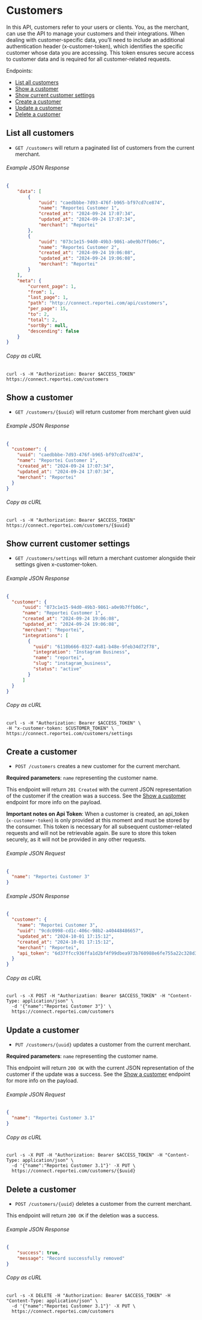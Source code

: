 Customers
======

In this API, customers refer to your users or clients. You, as the merchant, can use the API to manage your customers and their integrations. When dealing with customer-specific data, you’ll need to include an additional authentication header (x-customer-token), which identifies the specific customer whose data you are accessing. This token ensures secure access to customer data and is required for all customer-related requests.

Endpoints:

- [List all customers](#list-all-customers)
- [Show a customer](#show-a-customer)
- [Show current customer settings](#update-who-can-access-a-project)
- [Create a customer](#create-a-customer)
- [Update a customer](#update-a-customer)
- [Delete a customer](#delete-a-customer)

List all customers
--------------

* `GET /customers` will return a paginated list of customers from the current merchant.

###### Example JSON Response
<!-- START GET /customers -->
```json
{
    "data": [
        {
            "uuid": "caedbbbe-7d93-476f-b965-bf97cd7ce874",
            "name": "Reportei Customer 1",
            "created_at": "2024-09-24 17:07:34",
            "updated_at": "2024-09-24 17:07:34",
            "merchant": "Reportei"
        },
        {
            "uuid": "073c1e15-94d0-49b3-9861-a0e9b7ffb06c",
            "name": "Reportei Customer 2",
            "created_at": "2024-09-24 19:06:08",
            "updated_at": "2024-09-24 19:06:08",
            "merchant": "Reportei"
        }
    ],
    "meta": {
        "current_page": 1,
        "from": 1,
        "last_page": 1,
        "path": "http://connect.reportei.com/api/customers",
        "per_page": 15,
        "to": 2,
        "total": 2,
        "sortBy": null,
        "descending": false
    }
}
```
<!-- END GET /people.json -->
###### Copy as cURL

``` shell
curl -s -H "Authorization: Bearer $ACCESS_TOKEN" https://connect.reportei.com/customers
```


Show a customer
------------------------

* `GET /customers/{$uuid}` will return customer from merchant given uuid

###### Example JSON Response
<!-- START GET /customers -->
```json
{
  "customer": {
    "uuid": "caedbbbe-7d93-476f-b965-bf97cd7ce874",
    "name": "Reportei Customer 1",
    "created_at": "2024-09-24 17:07:34",
    "updated_at": "2024-09-24 17:07:34",
    "merchant": "Reportei"
  }
}
```
<!-- END GET /people.json -->
###### Copy as cURL

``` shell
curl -s -H "Authorization: Bearer $ACCESS_TOKEN" https://connect.reportei.com/customers/{$uuid}
```

Show current customer settings
------------------------

* `GET /customers/settings` will return a merchant customer alongside their settings given x-customer-token.

###### Example JSON Response
<!-- START GET /customers/settings -->
```json
{
  "customer": {
      "uuid": "073c1e15-94d0-49b3-9861-a0e9b7ffb06c",
      "name": "Reportei Customer 1",
      "created_at": "2024-09-24 19:06:08",
      "updated_at": "2024-09-24 19:06:08",
      "merchant": "Reportei",
      "integrations": [
        {
          "uuid": "6110b666-0327-4a81-b48e-9feb34d72f78",
          "integration": "Instagram Business",
          "name": "reportei",
          "slug": "instagram_business",
          "status": "active"
        }
      ]
  }
}
```
<!-- END GET /customers/settings -->
###### Copy as cURL

``` shell
curl -s -H "Authorization: Bearer $ACCESS_TOKEN" \
-H "x-customer-token: $CUSTOMER_TOKEN" \
https://connect.reportei.com/customers/settings
```

Create a customer
--------------

* `POST /customers` creates a new customer for the current merchant.

**Required parameters**: `name` representing the customer name.

This endpoint will return `201 Created` with the current JSON representation of the customer if the creation was a success. See the [Show a customer](#show-a-customer) endpoint for more info on the payload.

**Important notes on Api Token**: When a customer is created, an api_token (`x-customer-token`) is only provided at this moment and must be stored by the consumer. This token is necessary for all subsequent customer-related requests and will not be retrievable again. Be sure to store this token securely, as it will not be provided in any other requests.

###### Example JSON Request

``` json
{
  "name": "Reportei Customer 3"
}
```

###### Example JSON Response
<!-- START POST /customers -->
```json
{
  "customer": {
    "name": "Reportei Customer 3",
    "uuid": "9cdc0998-cd1c-406c-98b2-a40448486657",
    "updated_at": "2024-10-01 17:15:12",
    "created_at": "2024-10-01 17:15:12",
    "merchant": "Reportei",
    "api_token": "6d37ffcc936ffa1d2bf4f99dbea973b760988e6fe755a22c328d3d3f908f5f87"
  }
}
```
<!-- END POST /customers -->
###### Copy as cURL

``` shell
curl -s -X POST -H "Authorization: Bearer $ACCESS_TOKEN" -H "Content-Type: application/json" \
  -d '{"name":"Reportei Customer 3"}' \
  https://connect.reportei.com/customers
```

Update a customer
--------------

* `PUT /customers/{uuid}` updates a customer from the current merchant.

**Required parameters**: `name` representing the customer name.

This endpoint will return `200 OK` with the current JSON representation of the customer if the update was a success. See the [Show a customer](#show-a-customer) endpoint for more info on the payload.

###### Example JSON Request

``` json
{
  "name": "Reportei Customer 3.1"
}
```

###### Copy as cURL

``` shell
curl -s -X PUT -H "Authorization: Bearer $ACCESS_TOKEN" -H "Content-Type: application/json" \
  -d '{"name":"Reportei Customer 3.1"}' -X PUT \
  https://connect.reportei.com/customers/{$uuid}
```

Delete a customer
--------------

* `POST /customers/{uuid}` deletes a customer from the current merchant.

This endpoint will return `200 OK` if the deletion was a success.

###### Example JSON Response

``` json
{
    "success": true,
    "message": "Record successfully removed"
}
```

###### Copy as cURL

``` shell
curl -s -X DELETE -H "Authorization: Bearer $ACCESS_TOKEN" -H "Content-Type: application/json" \
  -d '{"name":"Reportei Customer 3.1"}' -X PUT \
  https://connect.reportei.com/customers
```